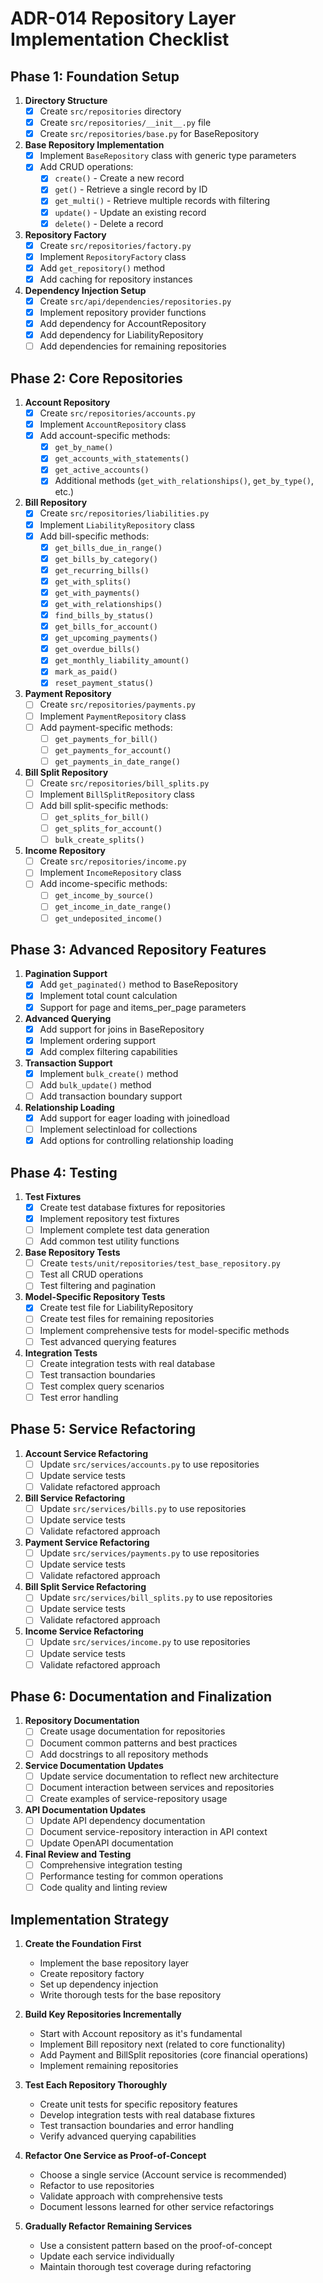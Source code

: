 # ADR-014 Repository Layer Implementation Checklist

## Phase 1: Foundation Setup

1. **Directory Structure**
   - [x] Create `src/repositories` directory
   - [x] Create `src/repositories/__init__.py` file
   - [x] Create `src/repositories/base.py` for BaseRepository

2. **Base Repository Implementation**
   - [x] Implement `BaseRepository` class with generic type parameters
   - [x] Add CRUD operations:
     - [x] `create()` - Create a new record
     - [x] `get()` - Retrieve a single record by ID
     - [x] `get_multi()` - Retrieve multiple records with filtering
     - [x] `update()` - Update an existing record
     - [x] `delete()` - Delete a record

3. **Repository Factory**
   - [x] Create `src/repositories/factory.py`
   - [x] Implement `RepositoryFactory` class
   - [x] Add `get_repository()` method
   - [x] Add caching for repository instances

4. **Dependency Injection Setup**
   - [x] Create `src/api/dependencies/repositories.py`
   - [x] Implement repository provider functions
   - [x] Add dependency for AccountRepository
   - [x] Add dependency for LiabilityRepository
   - [ ] Add dependencies for remaining repositories

## Phase 2: Core Repositories

1. **Account Repository**
   - [x] Create `src/repositories/accounts.py`
   - [x] Implement `AccountRepository` class
   - [x] Add account-specific methods:
     - [x] `get_by_name()`
     - [x] `get_accounts_with_statements()`
     - [x] `get_active_accounts()`
     - [x] Additional methods (`get_with_relationships()`, `get_by_type()`, etc.)

2. **Bill Repository**
   - [x] Create `src/repositories/liabilities.py`
   - [x] Implement `LiabilityRepository` class
   - [x] Add bill-specific methods:
     - [x] `get_bills_due_in_range()`
     - [x] `get_bills_by_category()`
     - [x] `get_recurring_bills()`
     - [x] `get_with_splits()`
     - [x] `get_with_payments()`
     - [x] `get_with_relationships()`
     - [x] `find_bills_by_status()`
     - [x] `get_bills_for_account()`
     - [x] `get_upcoming_payments()`
     - [x] `get_overdue_bills()`
     - [x] `get_monthly_liability_amount()`
     - [x] `mark_as_paid()`
     - [x] `reset_payment_status()`

3. **Payment Repository**
   - [ ] Create `src/repositories/payments.py`
   - [ ] Implement `PaymentRepository` class
   - [ ] Add payment-specific methods:
     - [ ] `get_payments_for_bill()`
     - [ ] `get_payments_for_account()`
     - [ ] `get_payments_in_date_range()`

4. **Bill Split Repository**
   - [ ] Create `src/repositories/bill_splits.py`
   - [ ] Implement `BillSplitRepository` class
   - [ ] Add bill split-specific methods:
     - [ ] `get_splits_for_bill()`
     - [ ] `get_splits_for_account()`
     - [ ] `bulk_create_splits()`

5. **Income Repository**
   - [ ] Create `src/repositories/income.py`
   - [ ] Implement `IncomeRepository` class
   - [ ] Add income-specific methods:
     - [ ] `get_income_by_source()`
     - [ ] `get_income_in_date_range()`
     - [ ] `get_undeposited_income()`

## Phase 3: Advanced Repository Features

1. **Pagination Support**
   - [x] Add `get_paginated()` method to BaseRepository
   - [x] Implement total count calculation
   - [x] Support for page and items_per_page parameters

2. **Advanced Querying**
   - [x] Add support for joins in BaseRepository
   - [x] Implement ordering support
   - [x] Add complex filtering capabilities

3. **Transaction Support**
   - [x] Implement `bulk_create()` method
   - [ ] Add `bulk_update()` method
   - [ ] Add transaction boundary support

4. **Relationship Loading**
   - [x] Add support for eager loading with joinedload
   - [ ] Implement selectinload for collections
   - [x] Add options for controlling relationship loading

## Phase 4: Testing

1. **Test Fixtures**
   - [x] Create test database fixtures for repositories
   - [x] Implement repository test fixtures
   - [ ] Implement complete test data generation
   - [ ] Add common test utility functions

2. **Base Repository Tests**
   - [ ] Create `tests/unit/repositories/test_base_repository.py`
   - [ ] Test all CRUD operations
   - [ ] Test filtering and pagination

3. **Model-Specific Repository Tests**
   - [x] Create test file for LiabilityRepository
   - [ ] Create test files for remaining repositories
   - [ ] Implement comprehensive tests for model-specific methods
   - [ ] Test advanced querying features

4. **Integration Tests**
   - [ ] Create integration tests with real database
   - [ ] Test transaction boundaries
   - [ ] Test complex query scenarios
   - [ ] Test error handling

## Phase 5: Service Refactoring

1. **Account Service Refactoring**
   - [ ] Update `src/services/accounts.py` to use repositories
   - [ ] Update service tests
   - [ ] Validate refactored approach

2. **Bill Service Refactoring**
   - [ ] Update `src/services/bills.py` to use repositories
   - [ ] Update service tests
   - [ ] Validate refactored approach

3. **Payment Service Refactoring**
   - [ ] Update `src/services/payments.py` to use repositories
   - [ ] Update service tests
   - [ ] Validate refactored approach

4. **Bill Split Service Refactoring**
   - [ ] Update `src/services/bill_splits.py` to use repositories
   - [ ] Update service tests
   - [ ] Validate refactored approach

5. **Income Service Refactoring**
   - [ ] Update `src/services/income.py` to use repositories
   - [ ] Update service tests
   - [ ] Validate refactored approach

## Phase 6: Documentation and Finalization

1. **Repository Documentation**
   - [ ] Create usage documentation for repositories
   - [ ] Document common patterns and best practices
   - [ ] Add docstrings to all repository methods

2. **Service Documentation Updates**
   - [ ] Update service documentation to reflect new architecture
   - [ ] Document interaction between services and repositories
   - [ ] Create examples of service-repository usage

3. **API Documentation Updates**
   - [ ] Update API dependency documentation
   - [ ] Document service-repository interaction in API context
   - [ ] Update OpenAPI documentation

4. **Final Review and Testing**
   - [ ] Comprehensive integration testing
   - [ ] Performance testing for common operations
   - [ ] Code quality and linting review

## Implementation Strategy

1. **Create the Foundation First**
   - Implement the base repository layer
   - Create repository factory
   - Set up dependency injection
   - Write thorough tests for the base repository

2. **Build Key Repositories Incrementally**
   - Start with Account repository as it's fundamental
   - Implement Bill repository next (related to core functionality)
   - Add Payment and BillSplit repositories (core financial operations)
   - Implement remaining repositories

3. **Test Each Repository Thoroughly**
   - Create unit tests for specific repository features
   - Develop integration tests with real database fixtures
   - Test transaction boundaries and error handling
   - Verify advanced querying capabilities

4. **Refactor One Service as Proof-of-Concept**
   - Choose a single service (Account service is recommended)
   - Refactor to use repositories
   - Validate approach with comprehensive tests
   - Document lessons learned for other service refactorings

5. **Gradually Refactor Remaining Services**
   - Use a consistent pattern based on the proof-of-concept
   - Update each service individually
   - Maintain thorough test coverage during refactoring
